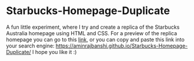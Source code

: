 # Starbucks-Homepage-Duplicate
A fun little experiment, where I try and create a replica of the Starbucks Australia homepage using HTML and CSS.
For a preview of the replica homepage you can go to this [link](https://aminrajbanshi.github.io/Starbucks-Homepage-Duplicate/ "Starbucks Homepage Duplicate"), or you can copy and paste this link into your search engine: 
https://aminrajbanshi.github.io/Starbucks-Homepage-Duplicate/
I hope you like it :)
